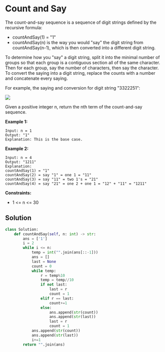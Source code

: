 <h1>Count and Say</h1>

<p>
The count-and-say sequence is a sequence of digit strings defined by the recursive formula:
</p>

* countAndSay(1) = "1"
* countAndSay(n) is the way you would "say" the digit string from countAndSay(n-1), which is then converted into a different digit string.

<p>
To determine how you "say" a digit string, split it into the minimal number of groups so that each group is a contiguous section all of the same character. Then for each group, say the number of characters, then say the character. To convert the saying into a digit string, replace the counts with a number and concatenate every saying.

For example, the saying and conversion for digit string "3322251":

<img src="https://assets.leetcode.com/uploads/2020/10/23/countandsay.jpg">
</p>

<p>
Given a positive integer n, return the nth term of the count-and-say sequence.

</p>

<b>Example 1:</b>

    Input: n = 1
    Output: "1"
    Explanation: This is the base case.
    
<b>Example 2:</b>

    Input: n = 4
    Output: "1211"
    Explanation:
    countAndSay(1) = "1"
    countAndSay(2) = say "1" = one 1 = "11"
    countAndSay(3) = say "11" = two 1's = "21"
    countAndSay(4) = say "21" = one 2 + one 1 = "12" + "11" = "1211"

<b>Constraints:</b>

- 1 <= n <= 30

<h2>Solution</h2>

```python
class Solution:
    def countAndSay(self, n: int) -> str:
        ans = ['1']
        i = 2
        while i <= n:
            temp = int("".join(ans[::-1]))
            ans = []
            last = None
            count = 0
            while temp:
                r = temp%10
                temp = temp//10
                if not last:
                    last = r
                    count = 1
                elif r == last:
                    count+=1
                else:
                    ans.append(str(count))
                    ans.append(str(last))
                    last = r
                    count = 1
            ans.append(str(count))
            ans.append(str(last))
            i+=1
        return "".join(ans)
```
